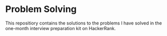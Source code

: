 # Problem Solving
This repositiory contains the solutions to the problems I have solved in the one-month interview preparation kit on HackerRank.
